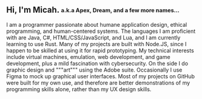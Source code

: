 ## Hi, I'm Micah. <sub><sup>a.k.a Apex, Dream, and a few more names...</sup></sub>

I am a programmer passionate about humane application design, ethical programming, and human-centered systems. The languages I am proficient with are Java, C#, HTML/CSS/JavaScript, and Lua, and I am currently learning to use Rust. Many of my projects are built with Node.JS, since I happen to be skilled at using it for rapid prototyping. My technical interests include virtual machines, emulation, web development, and game development, plus a mild fascination with cybersecurity. On the side I do graphic design and """art""" using the Adobe suite. Occasionally I use Figma to mock up graphical user interfaces. Most of my projects on GitHub were built for my own use, and therefore are better demonstrations of my programming skills alone, rather than my UX design skills.
